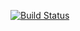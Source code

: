 [![Build Status](https://travis-ci.com/aaltomeri/woocommerce-discogs.svg?token=xnusFssXy56u3zLepMKh&branch=master)](https://travis-ci.com/aaltomeri/woocommerce-discogs)

